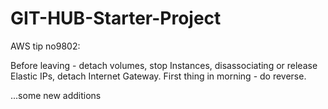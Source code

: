 # GIT-HUB-Starter-Project

AWS tip no9802: 

Before leaving - detach volumes, stop Instances, disassociating or release Elastic IPs, detach Internet Gateway. 
First thing in morning - do reverse. 

...some new additions
